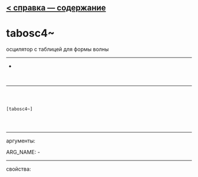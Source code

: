[< справка — содержание](index.html)
---

# tabosc4~


осцилятор с таблицей для формы волны

---

-
<br>


---


```



[tabosc4~]


            
```

---
аргументы:

ARG_NAME: -<br>

---
свойства:


